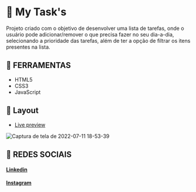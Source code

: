 # 📍 My Task's
Projeto criado com o objetivo de desenvolver uma lista de tarefas, onde o usuário pode adicionar/remover o que precisa fazer no seu dia-a-dia, selecionando a prioridade das tarefas, além de ter a opção de filtrar os itens presentes na lista.

## 🔨 FERRAMENTAS
- HTML5
- CSS3
- JavaScript

## 🎨 Layout

- <a href="https://matheusfelipetp.github.io/my-tasks/">Live preview</a>

![Captura de tela de 2022-07-11 18-53-39](https://user-images.githubusercontent.com/102761014/178365634-01c242b8-11c0-4ead-9978-70b66a4fcec1.png)


## 📱 REDES SOCIAIS
#### [Linkedin](https://www.linkedin.com/in/matheusfelipetp/)

#### [Instagram](https://www.instagram.com/matheusfelipetp/)
